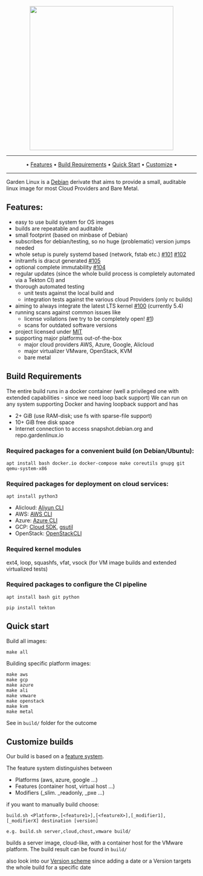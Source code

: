 <p align="center">
 <a href="https://www.gardenlinux.io/">
  <img
     src="https://raw.githubusercontent.com/gardenlinux/gardenlinux/main/logo/gardenlinux-logo-black-text.svg"
     width="380"
  />
 </a>
</p>

<hr />
<p align="center">&bull;
    <a href="#Features">Features</a> &bull;
    <a href="#build-requirements">Build Requirements</a> &bull;
    <a href="#quick-start">Quick Start</a> &bull;
    <a href="#customize-builds">Customize</a> &bull;
</p>
<hr />

Garden Linux is a [Debian](https://debian.org) derivate that aims to provide a small, auditable linux image for most Cloud Providers and Bare Metal.

## Features:
- easy to use build system for OS images
- builds are repeatable and auditable
- small footprint (based on minbase of Debian)
- subscribes for debian/testing, so no huge (problematic) version jumps needed
- whole setup is purely systemd based (network, fstab etc.) [#101](https://github.com/gardenlinux/gardenlinux/issues/101) [#102](https://github.com/gardenlinux/gardenlinux/issues/102)
- initramfs is dracut generated [#105](https://github.com/gardenlinux/gardenlinux/issues/105)
- optional complete immutability [#104](https://github.com/gardenlinux/gardenlinux/issues/105)
- regular updates (since the whole build process is completely automated via a Tekton CI) and
- thorough automated testing
  - unit tests against the local build and
  - integration tests against the various cloud Providers (only rc builds)
- aiming to always integrate the latest LTS kernel [#100](https://github.com/gardenlinux/gardenlinux/issues/100) (currently 5.4)
- running scans against common issues like
  - license voilations (we try to be completely open! [#1](https://github.com/gardenlinux/gardenlinux/issues/1))
  - scans for outdated software versions
- project licensed under [MIT](https://github.com/gardenlinux/gardenlinux/blob/master/LICENSE)
- supporting major platforms out-of-the-box
  - major cloud providers AWS, Azure, Google, Alicloud
  - major virtualizer VMware, OpenStack, KVM
  - bare metal

## Build Requirements

The entire build runs in a docker container (well a privileged one with extended capabilities - since we need loop back support)
We can run on any system supporting Docker and having loopback support and has

- 2+ GiB (use RAM-disk; use fs with sparse-file support)
- 10+ GiB free disk space
- Internet connection to access snapshot.debian.org and repo.gardenlinux.io

### Required packages for a convenient build (on Debian/Ubuntu):

`apt install bash docker.io docker-compose make coreutils gnupg git qemu-system-x86`

### Required packages for deployment on cloud services:

`apt install python3`

- Alicloud: [Aliyun CLI](https://github.com/aliyun/aliyun-cli)
- AWS: [AWS CLI](https://docs.aws.amazon.com/cli/latest/userguide/install-cliv2.html)
- Azure: [Azure CLI](https://docs.microsoft.com/de-de/cli/azure/install-azure-cli-apt)
- GCP: [Cloud SDK](https://cloud.google.com/sdk/docs/quickstart?utm_source=youtube&utm_medium=Unpaidsocial&utm_campaign=car-20200311-Quickstart-Mac#linux), [gsutil](https://cloud.google.com/storage/docs/gsutil_install?hl=de#install)
- OpenStack: [OpenStackCLI](https://github.com/openstack/python-openstackclient)

### Required kernel modules

ext4, loop, squashfs, vfat, vsock (for VM image builds and extended virtualized tests)

### Required packages to configure the CI pipeline

`apt install bash git python`

`pip install tekton`

## Quick start

Build all images:

    make all

Building specific platform images:

    make aws
    make gcp
    make azure
    make ali
    make vmware
    make openstack
    make kvm
    make metal

See in `build/` folder for the outcome

## Customize builds

Our build is based on a [feature system](features/README.md).

The feature system distinguishes between
- Platforms (aws, azure, google ...)
- Features (container host, virtual host ...)
- Modifiers (_slim. _readonly, _pxe ...)

if you want to manually build choose:

    build.sh <Platform>,[<feature1>],[<featureX>],[_modifier1],[_modifierX] destination [version]

    e.g. build.sh server,cloud,chost,vmware build/

builds a server image, cloud-like, with a container host for the VMware platform. The build result can be found in `build/`

also look into our [Version scheme](VERSION.md) since adding a date or a Version targets the whole build for a specific date

